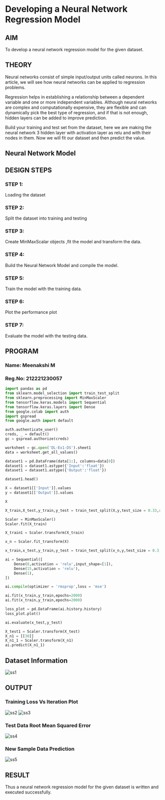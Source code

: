 # Developing a Neural Network Regression Model

## AIM

To develop a neural network regression model for the given dataset.

## THEORY

Neural networks consist of simple input/output units called neurons. In this article, we will see how neural networks can be applied to regression problems.

Regression helps in establishing a relationship between a dependent variable and one or more independent variables. Although neural networks are complex and computationally expensive, they are flexible and can dynamically pick the best type of regression, and if that is not enough, hidden layers can be added to improve prediction.

Build your training and test set from the dataset, here we are making the neural network 3 hidden layer with activation layer as relu and with their nodes in them. Now we will fit our dataset and then predict the value.

## Neural Network Model


## DESIGN STEPS

### STEP 1:

Loading the dataset

### STEP 2:

Split the dataset into training and testing

### STEP 3:

Create MinMaxScalar objects ,fit the model and transform the data.

### STEP 4:

Build the Neural Network Model and compile the model.

### STEP 5:

Train the model with the training data.

### STEP 6:

Plot the performance plot

### STEP 7:

Evaluate the model with the testing data.

## PROGRAM
### Name: Meenakshi M
### Reg.No: 212221230057
```py
import pandas as pd
from sklearn.model_selection import train_test_split
from sklearn.preprocessing import MinMaxScaler
from tensorflow.keras.models import Sequential
from tensorflow.keras.layers import Dense
from google.colab import auth
import gspread
from google.auth import default

auth.authenticate_user()
creds, _ = default()
gc = gspread.authorize(creds)

worksheet = gc.open('DL-Ex1-DS').sheet1
data = worksheet.get_all_values()

dataset1 = pd.DataFrame(data[1:], columns=data[0])
dataset1 = dataset1.astype({'Input':'float'})
dataset1 = dataset1.astype({'Output':'float'})

dataset1.head()

X = dataset1[['Input']].values
y = dataset1[['Output']].values

X

X_train,X_test,y_train,y_test = train_test_split(X,y,test_size = 0.33,random_state = 33)

Scaler = MinMaxScaler()
Scaler.fit(X_train)

X_train1 = Scaler.transform(X_train)

x_n = Scaler.fit_transform(X)

x_train,x_test,y_train,y_test = train_test_split(x_n,y,test_size = 0.3,random_state = 3)

ai = Sequential([
    Dense(8,activation = 'relu',input_shape=[1]),
    Dense(15,activation = 'relu'),
    Dense(1),
])

ai.compile(optimizer = 'rmsprop',loss = 'mse')

ai.fit(x_train,y_train,epochs=2000)
ai.fit(x_train,y_train,epochs=2000)

loss_plot = pd.DataFrame(ai.history.history)
loss_plot.plot()

ai.evaluate(x_test,y_test)

X_test1 = Scaler.transform(X_test)
X_n1 = [[30]]
X_n1_1 = Scaler.transform(X_n1)
ai.predict(X_n1_1)
```

## Dataset Information
![ss1](./img1.png)

## OUTPUT

### Training Loss Vs Iteration Plot

![ss2](./img2pt1.png)
![ss3](./img2pt2.png)

### Test Data Root Mean Squared Error
![ss4](./img3.png)

### New Sample Data Prediction
![ss5](./img4.png)
## RESULT

Thus a neural network regression model for the given dataset is written and executed successfully.
